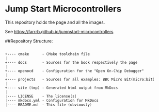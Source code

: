 # Jump Start Microcontrollers
This repository holds the page and all the images.

See https://farrrb.github.io/jumpstart-microcontrollers

##Repository Structure:

```

+---- cmake      - CMake toolchain file
|
+---- docs       - Sources for the book respectively the page
|
+---- openocd    - Configuration for the "Open On-Chip Debugger"
|
+---- projects   - Sources for all examples: BBC Micro Bit(micro:bit)
|
+---- site (tmp) - Generated html output from MkDocs
|
|---- LICENSE    - The license(s)
|---- mkdocs.yml - Configuration for MkDocs
|---- README.md  - This file (obviously)

```
